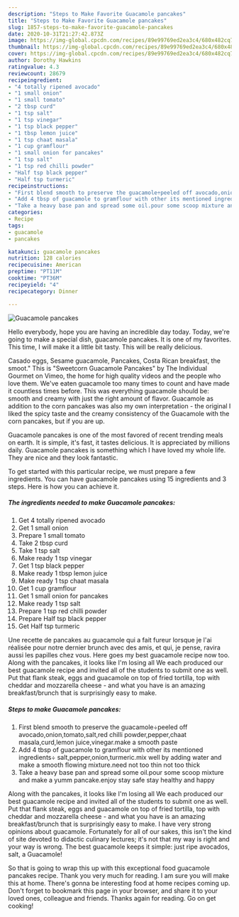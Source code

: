 ```yaml
---
description: "Steps to Make Favorite Guacamole pancakes"
title: "Steps to Make Favorite Guacamole pancakes"
slug: 1857-steps-to-make-favorite-guacamole-pancakes
date: 2020-10-31T21:27:42.873Z
image: https://img-global.cpcdn.com/recipes/89e99769ed2ea3c4/680x482cq70/guacamole-pancakes-recipe-main-photo.jpg
thumbnail: https://img-global.cpcdn.com/recipes/89e99769ed2ea3c4/680x482cq70/guacamole-pancakes-recipe-main-photo.jpg
cover: https://img-global.cpcdn.com/recipes/89e99769ed2ea3c4/680x482cq70/guacamole-pancakes-recipe-main-photo.jpg
author: Dorothy Hawkins
ratingvalue: 4.3
reviewcount: 28679
recipeingredient:
- "4 totally ripened avocado"
- "1 small onion"
- "1 small tomato"
- "2 tbsp curd"
- "1 tsp salt"
- "1 tsp vinegar"
- "1 tsp black pepper"
- "1 tbsp lemon juice"
- "1 tsp chaat masala"
- "1 cup gramflour"
- "1 small onion for pancakes"
- "1 tsp salt"
- "1 tsp red chilli powder"
- "Half tsp black pepper"
- "Half tsp turmeric"
recipeinstructions:
- "First blend smooth to preserve the guacamole÷peeled off avocado,onion,tomato,salt,red chilli powder,pepper,chaat masala,curd,lemon juice,vinegar.make a smooth paste"
- "Add 4 tbsp of guacamole to gramflour with other its mentioned ingredients÷ salt,pepper,onion,turmeric.mix well by adding water and make a smooth flowing mixture.need not too thin not too thick"
- "Take a heavy base pan and spread some oil.pour some scoop mixture and make a yumm pancake.enjoy stay safe stay healthy and happy"
categories:
- Recipe
tags:
- guacamole
- pancakes

katakunci: guacamole pancakes 
nutrition: 128 calories
recipecuisine: American
preptime: "PT11M"
cooktime: "PT36M"
recipeyield: "4"
recipecategory: Dinner

---
```



![Guacamole pancakes](https://img-global.cpcdn.com/recipes/89e99769ed2ea3c4/680x482cq70/guacamole-pancakes-recipe-main-photo.jpg)

Hello everybody, hope you are having an incredible day today. Today, we're going to make a special dish, guacamole pancakes. It is one of my favorites. This time, I will make it a little bit tasty. This will be really delicious.

Casado eggs, Sesame guacamole, Pancakes, Costa Rican breakfast, the smoot.&#34; This is &#34;Sweetcorn Guacamole Pancakes&#34; by The Individual Gourmet on Vimeo, the home for high quality videos and the people who love them. We&#39;ve eaten guacamole too many times to count and have made it countless times before. This was everything guacamole should be: smooth and creamy with just the right amount of flavor. Guacamole as addition to the corn pancakes was also my own interpretation - the original I liked the spicy taste and the creamy consistency of the Guacamole with the corn pancakes, but if you are up.

Guacamole pancakes is one of the most favored of recent trending meals on earth. It is simple, it's fast, it tastes delicious. It is appreciated by millions daily. Guacamole pancakes is something which I have loved my whole life. They are nice and they look fantastic.


To get started with this particular recipe, we must prepare a few ingredients. You can have guacamole pancakes using 15 ingredients and 3 steps. Here is how you can achieve it.

<!--inarticleads1-->

##### The ingredients needed to make Guacamole pancakes:

1. Get 4 totally ripened avocado
1. Get 1 small onion
1. Prepare 1 small tomato
1. Take 2 tbsp curd
1. Take 1 tsp salt
1. Make ready 1 tsp vinegar
1. Get 1 tsp black pepper
1. Make ready 1 tbsp lemon juice
1. Make ready 1 tsp chaat masala
1. Get 1 cup gramflour
1. Get 1 small onion for pancakes
1. Make ready 1 tsp salt
1. Prepare 1 tsp red chilli powder
1. Prepare Half tsp black pepper
1. Get Half tsp turmeric


Une recette de pancakes au guacamole qui a fait fureur lorsque je l&#39;ai réalisée pour notre dernier brunch avec des amis, et qui, je pense, ravira aussi les papilles chez vous. Here goes my best guacamole recipe now too. Along with the pancakes, it looks like I&#39;m losing all We each produced our best guacamole recipe and invited all of the students to submit one as well. Put that flank steak, eggs and guacamole on top of fried tortilla, top with cheddar and mozzarella cheese - and what you have is an amazing breakfast/brunch that is surprisingly easy to make. 

<!--inarticleads2-->

##### Steps to make Guacamole pancakes:

1. First blend smooth to preserve the guacamole÷peeled off avocado,onion,tomato,salt,red chilli powder,pepper,chaat masala,curd,lemon juice,vinegar.make a smooth paste
1. Add 4 tbsp of guacamole to gramflour with other its mentioned ingredients÷ salt,pepper,onion,turmeric.mix well by adding water and make a smooth flowing mixture.need not too thin not too thick
1. Take a heavy base pan and spread some oil.pour some scoop mixture and make a yumm pancake.enjoy stay safe stay healthy and happy


Along with the pancakes, it looks like I&#39;m losing all We each produced our best guacamole recipe and invited all of the students to submit one as well. Put that flank steak, eggs and guacamole on top of fried tortilla, top with cheddar and mozzarella cheese - and what you have is an amazing breakfast/brunch that is surprisingly easy to make. I have very strong opinions about guacamole. Fortunately for all of our sakes, this isn&#39;t the kind of site devoted to didactic culinary lectures; it&#39;s not that my way is right and your way is wrong. The best guacamole keeps it simple: just ripe avocados, salt, a Guacamole! 

So that is going to wrap this up with this exceptional food guacamole pancakes recipe. Thank you very much for reading. I am sure you will make this at home. There's gonna be interesting food at home recipes coming up. Don't forget to bookmark this page in your browser, and share it to your loved ones, colleague and friends. Thanks again for reading. Go on get cooking!
